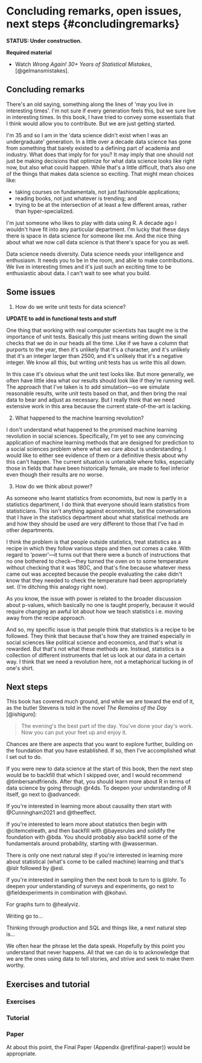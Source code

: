 
# Concluding remarks, open issues, next steps {#concludingremarks}

**STATUS: Under construction.**


**Required material**

- Watch *Wrong Again! 30+ Years of Statistical Mistakes*, [@gelmansmistakes].


## Concluding remarks

There's an old saying, something along the lines of 'may you live in interesting times'. I'm not sure if every generation feels this, but we sure live in interesting times. In this book, I have tried to convey some essentials that I think would allow you to contribute. But we are just getting started.

I'm 35 and so I am in the 'data science didn't exist when I was an undergraduate' generation. In a little over a decade data science has gone from something that barely existed to a defining part of academia and industry. What does that imply for for you? It may imply that one should not just be making decisions that optimize for what data science looks like right now, but also what could happen. While that's a little difficult, that’s also one of the things that makes data science so exciting. That might mean choices like:

- taking courses on fundamentals, not just fashionable applications;
- reading books, not just whatever is trending; and
- trying to be at the intersection of at least a few different areas, rather than hyper-specialized.

I'm just someone who likes to play with data using R. A decade ago I wouldn't have fit into any particular department. I'm lucky that these days there is space in data science for someone like me.  And the nice thing about what we now call data science is that there's space for you as well.

Data science needs diversity. Data science needs your intelligence and enthusiasm. It needs you to be in the room, and able to make contributions. We live in interesting times and it's just such an exciting time to be enthusiastic about data. I can't wait to see what you build.


## Some issues

1. How do we write unit tests for data science?

**UPDATE to add in functional tests and stuff**

One thing that working with real computer scientists has taught me is the importance of unit tests. Basically this just means writing down the small checks that we do in our heads all the time. Like if we have a column that purports to the year, then it's unlikely that it's a character, and it's unlikely that it's an integer larger than 2500, and it's unlikely that it's a negative integer. We know all this, but writing unit tests has us write this all down.

In this case it's obvious what the unit test looks like. But more generally, we often have little idea what our results should look like if they're running well. The approach that I've taken is to add simulation—so we simulate reasonable results, write unit tests based on that, and then bring the real data to bear and adjust as necessary. But I really think that we need extensive work in this area because the current state-of-the-art is lacking.

2. What happened to the machine learning revolution?

I don't understand what happened to the promised machine learning revolution in social sciences. Specifically, I'm yet to see any convincing application of machine learning methods that are designed for prediction to a social sciences problem where what we care about is understanding. I would like to either see evidence of them or a definitive thesis about why this can't happen. The current situation is untenable where folks, especially those in fields that have been historically female, are made to feel inferior even though their results are no worse.

3. How do we think about power?

As someone who learnt statistics from economists, but now is partly in a statistics department, I do think that everyone should learn statistics from statisticians. This isn't anything against economists, but the conversations that I have in the statistics department about what statistical methods are and how they should be used are very different to those that I've had in other departments.

I think the problem is that people outside statistics, treat statistics as a recipe in which they follow various steps and then out comes a cake. With regard to ‘power'—it turns out that there were a bunch of instructions that no one bothered to check—they turned the oven on to some temperature without checking that it was 180C, and that's fine because whatever mess came out was accepted because the people evaluating the cake didn't know that they needed to check the temperature had been appropriately set. (I'm ditching this analogy right now).

As you know, the issue with power is related to the broader discussion about p-values, which basically no one is taught properly, because it would require changing an awful lot about how we teach statistics i.e. moving away from the recipe approach.

And so, my specific issue is that people think that statistics is a recipe to be followed. They think that because that's how they are trained especially in social sciences like political science and economics, and that's what is rewarded. But that's not what these methods are. Instead, statistics is a collection of different instruments that let us look at our data in a certain way. I think that we need a revolution here, not a metaphorical tucking in of one's shirt.



## Next steps

This book has covered much ground, and while we are toward the end of it, as the butler Stevens is told in the novel *The Remains of the Day* [@ishiguro]:

> The evening's the best part of the day. You've done your day's work. Now you can put your feet up and enjoy it.

Chances are there are aspects that you want to explore further, building on the foundation that you have established. If so, then I've accomplished what I set out to do. 

If you were new to data science at the start of this book, then the next step would be to backfill that which I skipped over, and I would recommend @timbersandfriends. After that, you should learn more about R in terms of data science by going through @r4ds. To deepen your understanding of R itself, go next to @advancedr.

If you're interested in learning more about causality then start with @Cunningham2021 and @theeffect.

If you're interested to learn more about statistics then begin with @citemcelreath, and then backfill with @bayesrules and solidify the foundation with @bda. You should probably also backfill some of the fundamentals around probability, starting with @wasserman.

There is only one next natural step if you're interested in learning more about statistical (what's come to be called machine) learning and that's @islr followed by @esl.

If you're interested in sampling then the next book to turn to is @lohr. To deepen your understanding of surveys and experiments, go next to @fieldexperiments in combination with @kohavi.

For graphs turn to @healyviz.

Writing go to...

Thinking through production and SQL and things like, a next natural step is...

We often hear the phrase let the data speak. Hopefully by this point you understand that never happens. All that we can do is to acknowledge that we are the ones using data to tell stories, and strive and seek to make them worthy.




## Exercises and tutorial


### Exercises


### Tutorial

### Paper

At about this point, the Final Paper (Appendix \@ref(final-paper)) would be appropriate.


